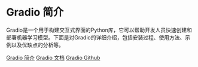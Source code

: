 # Gradio 简介

<show-structure depth="2"/>

Gradio是一个用于构建交互式界面的Python库，它可以帮助开发人员快速创建和部署机器学习模型。下面是对Gradio的详细介绍，包括安装过程、使用方法、示例以及优缺点的分析等。


<seealso>
<category ref="ref_docs">
    <a href="https://mp.weixin.qq.com/s/yi5HutK68WODZaljSMMAgA">Gradio 简介</a>
    <a href="https://www.gradio.app/docs/interface">Gradio 文档</a>
</category>
<category ref="ref_github">
    <a href="https://github.com/gradio-app/gradio">Gradio Github</a>
</category>
<category ref="ref_issues"></category>
<category ref="ref_hf"></category>
<category ref="ref_ms"></category>
</seealso>